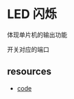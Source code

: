# LED 闪烁

体现单片机的输出功能

开关对应的端口

## resources

- <a class="Repos" target="_blank" href="main.c">code</a>
